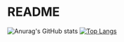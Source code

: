# README
![Anurag's GitHub stats](https://github-readme-stats.vercel.app/api?username=qiaogun&theme=blueberry&show_icons=true)
[![Top Langs](https://github-readme-stats.vercel.app/api/top-langs/?username=qiaogun)](https://github.com/anuraghazra/github-readme-stats&theme=blueberry)


